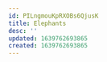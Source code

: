```yaml
---
id: PILngmouKpRXOBs6QjusK
title: Elephants
desc: ''
updated: 1639762693865
created: 1639762693865
---
```


